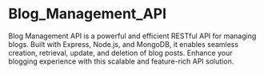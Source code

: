 # Blog_Management_API
Blog Management API is a powerful and efficient RESTful API for managing blogs. Built with Express, Node.js, and MongoDB, it enables seamless creation, retrieval, update, and deletion of blog posts. Enhance your blogging experience with this scalable and feature-rich API solution.
